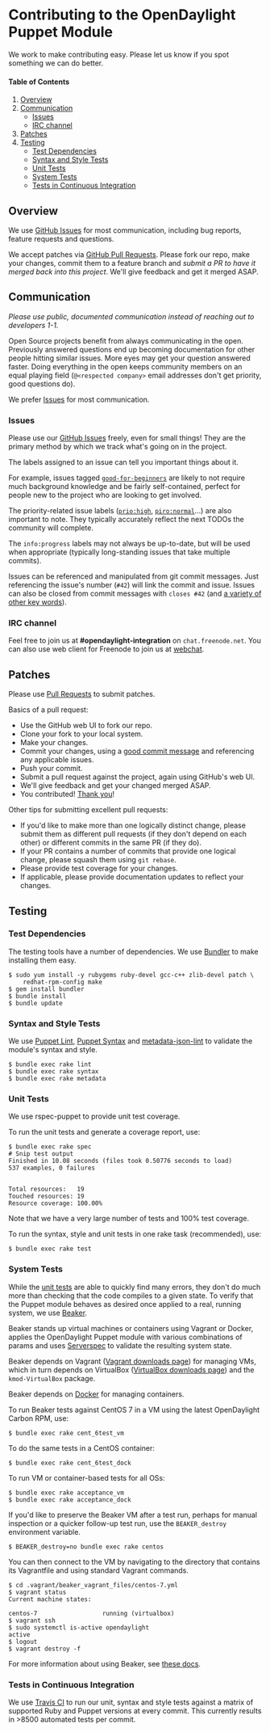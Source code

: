 # Contributing to the OpenDaylight Puppet Module

We work to make contributing easy. Please let us know if you spot something
we can do better.

#### Table of Contents

1. [Overview](#overview)
2. [Communication](#communication)
   - [Issues](#issues)
   - [IRC channel](#irc-channel)
3. [Patches](#patches)
4. [Testing](#testing)
   - [Test Dependencies](#test-dependencies)
   - [Syntax and Style Tests](#syntax-and-style-tests)
   - [Unit Tests](#unit-tests)
   - [System Tests](#system-tests)
   - [Tests in Continuous Integration](#tests-in-continuous-integration)

## Overview

We use [GitHub Issues][1] for most communication, including bug reports,
feature requests and questions.

We accept patches via [GitHub Pull Requests][2]. Please fork our repo,
make your changes, commit them to a feature branch and *submit a PR to
have it merged back into this project*. We'll give feedback and get it
merged ASAP.

## Communication

*Please use public, documented communication instead of reaching out to
developers 1-1.*

Open Source projects benefit from always communicating in the open. Previously
answered questions end up becoming documentation for other people hitting
similar issues. More eyes may get your question answered faster. Doing
everything in the open keeps community members on an equal playing field
(`@<respected company>` email addresses don't get priority, good questions do).

We prefer [Issues][1] for most communication.

### Issues

Please use our [GitHub Issues][1] freely, even for small things! They are the
primary method by which we track what's going on in the project.

The labels assigned to an issue can tell you important things about it.

For example, issues tagged [`good-for-beginners`][3] are likely to not require
much background knowledge and be fairly self-contained, perfect for people new
to the project who are looking to get involved.

The priority-related issue labels ([`prio:high`][4], [`piro:normal`][5]...)
are also important to note. They typically accurately reflect the next TODOs
the community will complete.

The `info:progress` labels may not always be up-to-date, but will be used when
appropriate (typically long-standing issues that take multiple commits).

Issues can be referenced and manipulated from git commit messages. Just
referencing the issue's number (`#42`) will link the commit and issue. Issues
can also be closed from commit messages with `closes #42` (and [a variety
of other key words][6]).

### IRC channel

Feel free to join us at **#opendaylight-integration** on `chat.freenode.net`.
You can also use web client for Freenode to join us at [webchat][19].

## Patches

Please use [Pull Requests][2] to submit patches.

Basics of a pull request:

- Use the GitHub web UI to fork our repo.
- Clone your fork to your local system.
- Make your changes.
- Commit your changes, using a [good commit message][7] and referencing any
  applicable issues.
- Push your commit.
- Submit a pull request against the project, again using GitHub's web UI.
- We'll give feedback and get your changed merged ASAP.
- You contributed! [Thank you][8]!

Other tips for submitting excellent pull requests:

- If you'd like to make more than one logically distinct change, please submit
  them as different pull requests (if they don't depend on each other) or
  different commits in the same PR (if they do).
- If your PR contains a number of commits that provide one logical change,
  please squash them using `git rebase`.
- Please provide test coverage for your changes.
- If applicable, please provide documentation updates to reflect your changes.

## Testing

### Test Dependencies

The testing tools have a number of dependencies. We use [Bundler][9] to make
installing them easy.

```
$ sudo yum install -y rubygems ruby-devel gcc-c++ zlib-devel patch \
    redhat-rpm-config make
$ gem install bundler
$ bundle install
$ bundle update
```

### Syntax and Style Tests

We use [Puppet Lint][10], [Puppet Syntax][11] and [metadata-json-lint][12] to
validate the module's syntax and style.

```
$ bundle exec rake lint
$ bundle exec rake syntax
$ bundle exec rake metadata
```

### Unit Tests

We use rspec-puppet to provide unit test coverage.

To run the unit tests and generate a coverage report, use:

```
$ bundle exec rake spec
# Snip test output
Finished in 10.08 seconds (files took 0.50776 seconds to load)
537 examples, 0 failures


Total resources:   19
Touched resources: 19
Resource coverage: 100.00%
```

Note that we have a very large number of tests and 100% test coverage.

To run the syntax, style and unit tests in one rake task (recommended), use:

```
$ bundle exec rake test
```

### System Tests

While the [unit tests](#unit-tests) are able to quickly find many errors,
they don't do much more than checking that the code compiles to a given state.
To verify that the Puppet module behaves as desired once applied to a real,
running system, we use [Beaker][13].

Beaker stands up virtual machines or containers using Vagrant or Docker,
applies the OpenDaylight Puppet module with various combinations of params
and uses [Serverspec][14] to validate the resulting system state.

Beaker depends on Vagrant ([Vagrant downloads page][17]) for managing VMs,
which in turn depends on VirtualBox ([VirtualBox downloads page][18]) and
the `kmod-VirtualBox` package.

Beaker depends on [Docker][20] for managing containers.

To run Beaker tests against CentOS 7 in a VM using the latest OpenDaylight
Carbon RPM, use:

```
$ bundle exec rake cent_6test_vm
```

To do the same tests in a CentOS container:

```
$ bundle exec rake cent_6test_dock
```

To run VM or container-based tests for all OSs:

```
$ bundle exec rake acceptance_vm
$ bundle exec rake acceptance_dock
```

If you'd like to preserve the Beaker VM after a test run, perhaps for manual
inspection or a quicker follow-up test run, use the `BEAKER_destroy`
environment variable.

```
$ BEAKER_destroy=no bundle exec rake centos
```

You can then connect to the VM by navigating to the directory that contains
its Vagrantfile and using standard Vagrant commands.

```
$ cd .vagrant/beaker_vagrant_files/centos-7.yml
$ vagrant status
Current machine states:

centos-7                  running (virtualbox)
$ vagrant ssh
$ sudo systemctl is-active opendaylight
active
$ logout
$ vagrant destroy -f
```

For more information about using Beaker, see [these docs][15].

### Tests in Continuous Integration

We use [Travis CI][16] to run our unit, syntax and style tests against a
matrix of supported Ruby and Puppet versions at every commit. This currently
results in >8500 automated tests per commit.

[1]: https://github.com/dfarrell07/puppet-opendaylight/issues

[2]: https://github.com/dfarrell07/puppet-opendaylight/pulls

[3]: https://github.com/dfarrell07/puppet-opendaylight/labels/good-for-beginners

[4]: https://github.com/dfarrell07/puppet-opendaylight/labels/prio%3Ahigh

[5]: https://github.com/dfarrell07/puppet-opendaylight/labels/prio%3Anormal

[6]: https://help.github.com/articles/closing-issues-via-commit-messages/

[7]: http://chris.beams.io/posts/git-commit/

[8]: http://cdn3.volusion.com/74gtv.tjme9/v/vspfiles/photos/Delicious%20Dozen-1.jpg

[9]: http://bundler.io/

[10]: http://puppet-lint.com/

[11]: https://github.com/gds-operations/puppet-syntax

[12]: https://github.com/puppet-community/metadata-json-lint

[13]: https://github.com/puppetlabs/beaker

[14]: http://serverspec.org/resource_types.html

[15]: https://github.com/puppetlabs/beaker/wiki/How-to-Write-a-Beaker-Test-for-a-Module#typical-workflow

[16]: https://travis-ci.org/dfarrell07/puppet-opendaylight

[17]: https://www.vagrantup.com/downloads.html

[18]: www.virtualbox.org/wiki/Linux_Downloads

[19]: http://webchat.freenode.net/?channels=opendaylight-integration

[20]: https://docs.docker.com/engine/installation/
